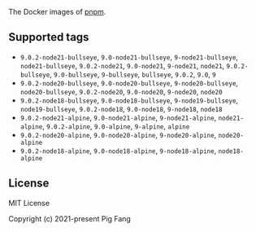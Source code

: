 The Docker images of [pnpm](https://pnpm.io).

## Supported tags

- `9.0.2-node21-bullseye`, `9.0-node21-bullseye`, `9-node21-bullseye`, `node21-bullseye`, `9.0.2-node21`, `9.0-node21`, `9-node21`, `node21`, `9.0.2-bullseye`, `9.0-bullseye`, `9-bullseye`, `bullseye`, `9.0.2`, `9.0`, `9`
- `9.0.2-node20-bullseye`, `9.0-node20-bullseye`, `9-node20-bullseye`, `node20-bullseye`, `9.0.2-node20`, `9.0-node20`, `9-node20`, `node20`
- `9.0.2-node18-bullseye`, `9.0-node18-bullseye`, `9-node19-bullseye`, `node19-bullseye`, `9.0.2-node18`, `9.0-node18`, `9-node18`, `node18`
- `9.0.2-node21-alpine`, `9.0-node21-alpine`, `9-node21-alpine`, `node21-alpine`, `9.0.2-alpine`, `9.0-alpine`, `9-alpine`, `alpine`
- `9.0.2-node20-alpine`, `9.0-node20-alpine`, `9-node20-alpine`, `node20-alpine`
- `9.0.2-node18-alpine`, `9.0-node18-alpine`, `9-node18-alpine`, `node18-alpine`

## License

MIT License

Copyright (c) 2021-present Pig Fang
